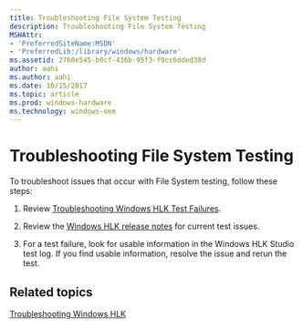 ```yaml
---
title: Troubleshooting File System Testing
description: Troubleshooting File System Testing
MSHAttr:
- 'PreferredSiteName:MSDN'
- 'PreferredLib:/library/windows/hardware'
ms.assetid: 2768e545-b0cf-436b-95f3-f9cc6dded38d
author: aahi
ms.author: aahi
ms.date: 10/15/2017
ms.topic: article
ms.prod: windows-hardware
ms.technology: windows-oem
---
```


# Troubleshooting File System Testing


To troubleshoot issues that occur with File System testing, follow these steps:

1.  Review [Troubleshooting Windows HLK Test Failures](..\user\troubleshooting-windows-hlk-test-failures.md).

2.  Review the [Windows HLK release notes](http://go.microsoft.com/fwlink/?LinkID=236110) for current test issues.

3.  For a test failure, look for usable information in the Windows HLK Studio test log. If you find usable information, resolve the issue and rerun the test.

## <span id="related_topics"></span>Related topics


[Troubleshooting Windows HLK](..\user\troubleshooting-windows-hlk.md)

 

 







